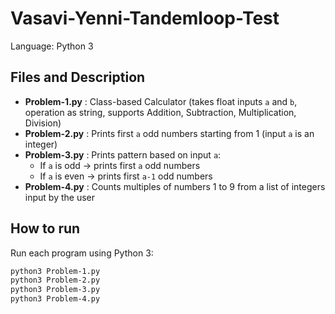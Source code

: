# Vasavi-Yenni-Tandemloop-Test

Language: Python 3

## Files and Description
- **Problem-1.py** : Class-based Calculator (takes float inputs `a` and `b`, operation as string, supports Addition, Subtraction, Multiplication, Division)
- **Problem-2.py** : Prints first `a` odd numbers starting from 1 (input `a` is an integer)
- **Problem-3.py** : Prints pattern based on input `a`:
  - If `a` is odd → prints first `a` odd numbers
  - If `a` is even → prints first `a-1` odd numbers
- **Problem-4.py** : Counts multiples of numbers 1 to 9 from a list of integers input by the user

## How to run
Run each program using Python 3:

```bash
python3 Problem-1.py
python3 Problem-2.py
python3 Problem-3.py
python3 Problem-4.py
